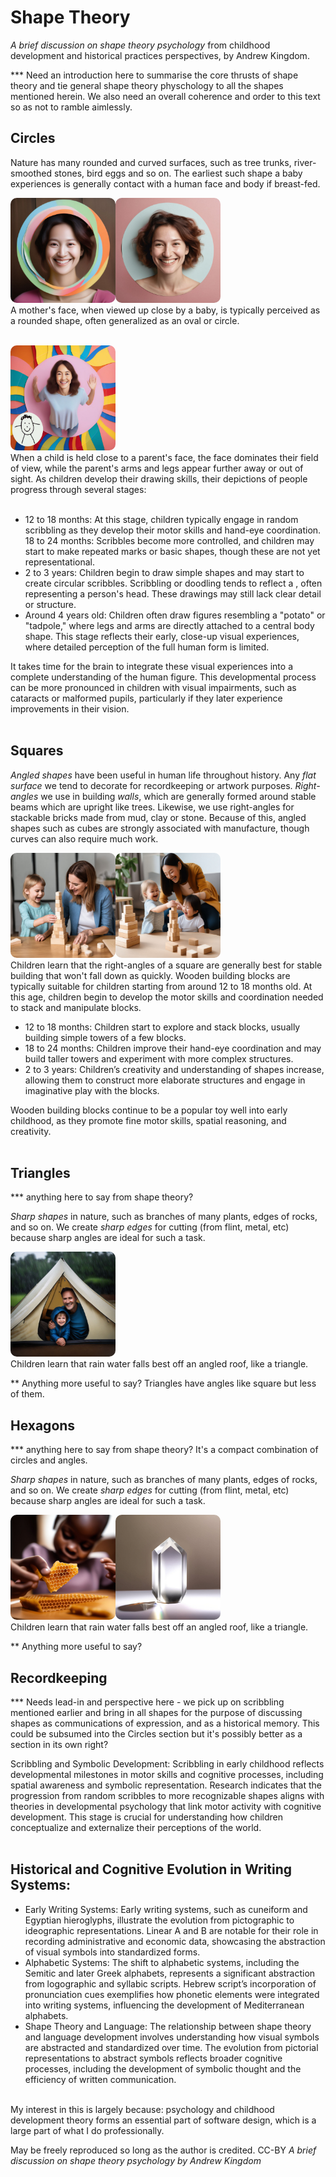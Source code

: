 # Shape Theory
*A brief discussion on shape theory psychology* from childhood development and historical practices perspectives, by Andrew Kingdom.

*** Need an introduction here to summarise the core thrusts of shape theory and tie general shape theory physchology to all the shapes mentioned herein. We also need an overall coherence and order to this text so as not to ramble aimlessly.

## Circles

Nature has many rounded and curved surfaces, such as tree trunks, river-smoothed stones, bird eggs and so on. The earliest such shape a baby experiences is generally contact with a human face and body if breast-fed.

<img alt="A friendly young mother's whole face smiling through a cutout in a thin brightly-colour circle" src="shapetheorypix/mothers-face-up-close-like-a-circle--andrew-kingdom.jpeg" style="width:12em;aspect-ratio:auto;border-radius:10px;"><img alt="A friendly young mother's whole face smiling in a circle" src="shapetheorypix/friendly-mother-smiling-AK.png" style="width:12em;aspect-ratio:auto;border-radius:10px;"><br />
A mother's face, when viewed up close by a baby, is typically perceived as a rounded shape, often generalized as an oval or circle.<br />
&nbsp;<br />

<img alt="A friendly young mother's whole face smiling through a cutout in a thin brightly-colour circle" src="shapetheorypix/mothers-face-with-distant-arms-and-legs--andrew-kingdom.jpeg" style="width:12em;aspect-ratio:auto;border-radius:10px;"><br />
When a child is held close to a parent's face, the face dominates their field of view, while the parent's arms and legs appear further away or out of sight. As children develop their drawing skills, their depictions of people progress through several stages:<br />
&nbsp;<br />

- 12 to 18 months: At this stage, children typically engage in random scribbling as they develop their motor skills and hand-eye coordination.
18 to 24 months: Scribbles become more controlled, and children may start to make repeated marks or basic shapes, though these are not yet representational.
- 2 to 3 years: Children begin to draw simple shapes and may start to create circular scribbles. Scribbling or doodling tends to reflect a , often representing a person's head. These drawings may still lack clear detail or structure.
- Around 4 years old: Children often draw figures resembling a "potato" or "tadpole," where legs and arms are directly attached to a central body shape. This stage reflects their early, close-up visual experiences, where detailed perception of the full human form is limited.

It takes time for the brain to integrate these visual experiences into a complete understanding of the human figure. This developmental process can be more pronounced in children with visual impairments, such as cataracts or malformed pupils, particularly if they later experience improvements in their vision.<br />
&nbsp;<br />

## Squares

*Angled shapes* have been useful in human life throughout history. Any *flat surface* we tend to decorate for recordkeeping or artwork purposes. *Right-angles* we use in building *walls*, which are generally formed around stable beams which are upright like trees. Likewise, we use right-angles for stackable bricks made from mud, clay or stone. Because of this, angled shapes such as cubes are strongly associated with manufacture, though curves can also require much work.

<img alt="A child building a wobbly tower with wooden blocks, excitedly showing mother how tall it is." src="shapetheorypix/child-building-wobbly-tower-with-mother-AK.png" style="width:12em;aspect-ratio:auto;border-radius:10px;"><img alt="A different child building a wobbly tower with wooden blocks, excitedly showing mother how tall it is." src="shapetheorypix/right-angles-of-a-square-are-best-for-stable-buildings--andrew-kingdom.jpeg" style="width:12em;aspect-ratio:auto;border-radius:10px;"><br />
 Children learn that the right-angles of a square are generally best for stable building that won't fall down as quickly. Wooden building blocks are typically suitable for children starting from around 12 to 18 months old. At this age, children begin to develop the motor skills and coordination needed to stack and manipulate blocks.

- 12 to 18 months: Children start to explore and stack blocks, usually building simple towers of a few blocks.
- 18 to 24 months: Children improve their hand-eye coordination and may build taller towers and experiment with more complex structures.
- 2 to 3 years: Children’s creativity and understanding of shapes increase, allowing them to construct more elaborate structures and engage in imaginative play with the blocks.

Wooden building blocks continue to be a popular toy well into early childhood, as they promote fine motor skills, spatial reasoning, and creativity. <br />
&nbsp;<br />

## Triangles

*** anything here to say from shape theory?

*Sharp shapes* in nature, such as branches of many plants, edges of rocks, and so on. We create *sharp edges* for cutting (from flint, metal, etc) because sharp angles are ideal for such a task. 

<img alt="Photo of a wondering child with happy reassuring parent inside a triangle-faced tent during the rain" src="shapetheorypix/rain-falls-best-off-a-triangle-andrew-kingdom.jpeg" style="width:12em;aspect-ratio:auto;border-radius:10px;"><br />
 Children learn that rain water falls best off an angled roof, like a triangle. 

** Anything more useful to say? Triangles have angles like square but less of them.

## Hexagons

*** anything here to say from shape theory? It's a compact combination of circles and angles.

*Sharp shapes* in nature, such as branches of many plants, edges of rocks, and so on. We create *sharp edges* for cutting (from flint, metal, etc) because sharp angles are ideal for such a task. 

<img alt="Photo of a closeup of a piece of honeycomb on a table with a wondering hungry african child reaching for iit, with reassuring parent in background" src="shapetheorypix/honeycomb-has-natural-hexagons-andrew-kingdom.jpeg" style="width:12em;aspect-ratio:auto;border-radius:10px;"><img alt="Photo. On a white table, a tall-vertical-hexagonal quartz crystal reflecting light, throwing a ((((distant)))) line of light on the table. The light focussed on the table is a coloured rainbow spectrum." src="shapetheorypix/quartz-crystals-are-a-natural-hexagon-andrew-kingdom.jpeg" style="width:12em;aspect-ratio:auto;border-radius:10px;"><br />
 Children learn that rain water falls best off an angled roof, like a triangle. 

** Anything more useful to say?



## Recordkeeping
*** Needs lead-in and perspective here - we pick up on scribbling mentioned earlier and bring in all shapes for the purpose of discussing shapes as communications of expression, and as a historical memory. This could be subsumed into the Circles section but it's possibly better as a section in its own right?

Scribbling and Symbolic Development: Scribbling in early childhood reflects developmental milestones in motor skills and cognitive processes, including spatial awareness and symbolic representation. Research indicates that the progression from random scribbles to more recognizable shapes aligns with theories in developmental psychology that link motor activity with cognitive development. This stage is crucial for understanding how children conceptualize and externalize their perceptions of the world.<br />
&nbsp;<br />

## Historical and Cognitive Evolution in Writing Systems:

- Early Writing Systems: Early writing systems, such as cuneiform and Egyptian hieroglyphs, illustrate the evolution from pictographic to ideographic representations. Linear A and B are notable for their role in recording administrative and economic data, showcasing the abstraction of visual symbols into standardized forms.
- Alphabetic Systems: The shift to alphabetic systems, including the Semitic and later Greek alphabets, represents a significant abstraction from logographic and syllabic scripts. Hebrew script’s incorporation of pronunciation cues exemplifies how phonetic elements were integrated into writing systems, influencing the development of Mediterranean alphabets.
- Shape Theory and Language: The relationship between shape theory and language development involves understanding how visual symbols are abstracted and standardized over time. The evolution from pictorial representations to abstract symbols reflects broader cognitive processes, including the development of symbolic thought and the efficiency of written communication.<br />
&nbsp;<br />










My interest in this is largely because: psychology and childhood development theory forms an essential part of software design, which is a large part of what I do professionally.

May be freely reproduced so long as the author is credited. CC-BY
*A brief discussion on shape theory psychology by Andrew Kingdom*
